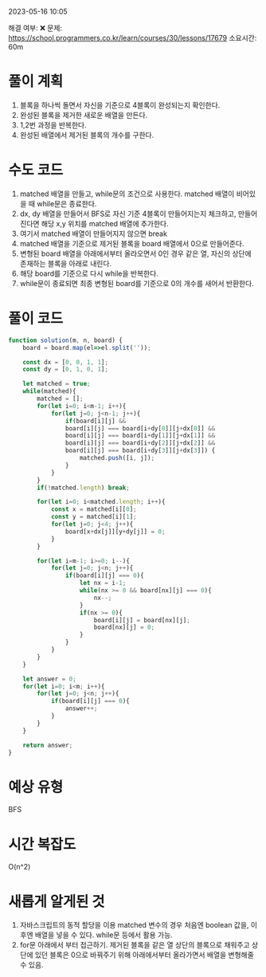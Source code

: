 2023-05-16
10:05

해결 여부: ❌
문제: https://school.programmers.co.kr/learn/courses/30/lessons/17679
소요시간: 60m

# 풀이 계획
1. 블록을 하나씩 돌면서 자신을 기준으로 4블록이 완성되는지 확인한다.
2. 완성된 블록을 제거한 새로운 배열을 만든다.
3. 1,2번 과정을 반복한다.
4. 완성된 배열에서 제거된 블록의 개수를 구한다.
# 수도 코드
1. matched 배열을 만들고, while문의 조건으로 사용한다. matched 배열이 비어있을 때 while문은 종료한다.
2. dx, dy 배열을 만들어서 BFS로 자신 기준 4블록이 만들어지는지 체크하고, 만들어진다면 해당 x,y 위치를 matched 배열에 추가한다.
3. 여기서 matched 배열이 만들어지지 않으면 break
4. matched 배열을 기준으로 제거된 블록을 board 배열에서 0으로 만들어준다.
5. 변형된 board 배열을 아래에서부터 올라오면서 0인 경우 같은 열, 자신의 상단에 존재하는 블록을 아래로 내린다.
6. 해당 board를 기준으로 다시 while을 반복한다.
7. while문이 종료되면 최종 변형된 board를 기준으로 0의 개수를 새어서 반환한다.
# 풀이 코드 
```js
function solution(m, n, board) {
    board = board.map(el=>el.split(''));

    const dx = [0, 0, 1, 1];
    const dy = [0, 1, 0, 1];

    let matched = true;
    while(matched){
        matched = [];
        for(let i=0; i<m-1; i++){
            for(let j=0; j<n-1; j++){
                if(board[i][j] && 
                board[i][j] === board[i+dy[0]][j+dx[0]] && 
                board[i][j] === board[i+dy[1]][j+dx[1]] && 
                board[i][j] === board[i+dy[2]][j+dx[2]] && 
                board[i][j] === board[i+dy[3]][j+dx[3]]) {
                    matched.push([i, j]);
                }
            }
        }
        if(!matched.length) break;

        for(let i=0; i<matched.length; i++){
            const x = matched[i][0];
            const y = matched[i][1];
            for(let j=0; j<4; j++){
                board[x+dx[j]][y+dy[j]] = 0;
            }
        }

        for(let i=m-1; i>=0; i--){
            for(let j=0; j<n; j++){
                if(board[i][j] === 0){
                    let nx = i-1;
                    while(nx >= 0 && board[nx][j] === 0){
                        nx--;
                    }
                    if(nx >= 0){
                        board[i][j] = board[nx][j];
                        board[nx][j] = 0;
                    }
                }
            }
        }
    }

    let answer = 0;
    for(let i=0; i<m; i++){
        for(let j=0; j<n; j++){
            if(board[i][j] === 0){
                answer++;
            }
        }
    }

    return answer;
}
```
# 예상 유형
BFS
# 시간 복잡도
O(n^2)
# 새롭게 알게된 것
1. 자바스크립트의 동적 할당을 이용
	matched 변수의 경우 처음엔 boolean 값을, 이후엔 배열을 넣을 수 있다. while문 등에서 활용 가능.
2. for문 아래에서 부터 접근하기.
	제거된 블록을 같은 열 상단의 블록으로 채워주고 상단에 있던 블록은 0으로 바꿔주기 위해 아래에서부터 올라가면서 배열을 변형해줄 수 있음.